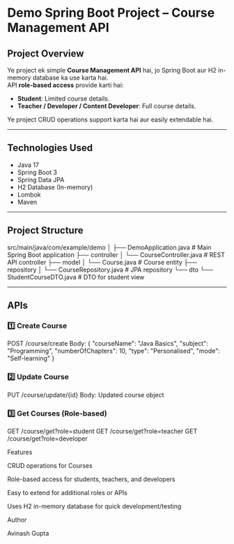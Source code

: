 # Demo Spring Boot Project – Course Management API

## **Project Overview**
Ye project ek simple **Course Management API** hai, jo Spring Boot aur H2 in-memory database ka use karta hai.  
API **role-based access** provide karti hai:  

- **Student**: Limited course details.  
- **Teacher / Developer / Content Developer**: Full course details.  

Ye project CRUD operations support karta hai aur easily extendable hai.

---

## **Technologies Used**
- Java 17  
- Spring Boot 3  
- Spring Data JPA  
- H2 Database (In-memory)  
- Lombok  
- Maven  

---

## **Project Structure**
src/main/java/com/example/demo
│
├── DemoApplication.java # Main Spring Boot application
├── controller
│ └── CourseController.java # REST API controller
├── model
│ └── Course.java # Course entity
├── repository
│ └── CourseRepository.java # JPA repository
└── dto
└── StudentCourseDTO.java # DTO for student view


---

## **APIs**

### 1️⃣ Create Course
POST /course/create
Body:
{
"courseName": "Java Basics",
"subject": "Programming",
"numberOfChapters": 10,
"type": "Personalised",
"mode": "Self-learning"
}


### 2️⃣ Update Course
PUT /course/update/{id}
Body: Updated course object


### 3️⃣ Get Courses (Role-based)
GET /course/get?role=student
GET /course/get?role=teacher
GET /course/get?role=developer

Features

CRUD operations for Courses

Role-based access for students, teachers, and developers

Easy to extend for additional roles or APIs

Uses H2 in-memory database for quick development/testing

Author

Avinash Gupta

